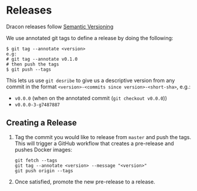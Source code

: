 # Releases

Dracon releases follow [Semantic Versioning](https://semver.org/)

We use annotated git tags to define a release by doing the following:

```
$ git tag --annotate <version>
e.g:
# git tag --annotate v0.1.0
# then push the tags
$ git push --tags
```

This lets us use `git desribe` to give us a descriptive version from any commit in the format `<version>-<commits since version>-<short-sha>`, e.g.:

- `v0.0.0` (when on the annotated commit (`git checkout v0.0.0`))
- `v0.0.0-3-g7487887`

## Creating a Release

1. Tag the commit you would like to release from `master` and push the tags. This will trigger a GitHub workflow that creates a pre-release and pushes Docker images:
   ```
   git fetch --tags
   git tag --annotate <version> --message "<version>"
   git push origin --tags
   ```
2. Once satisfied, promote the new pre-release to a release.
